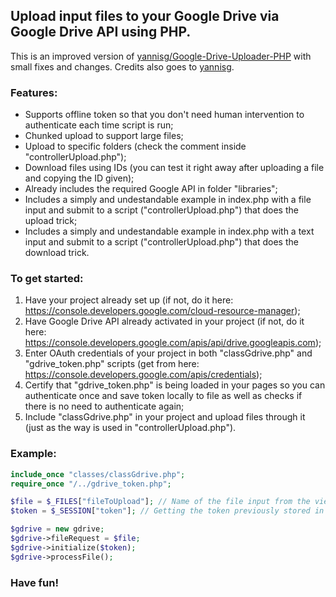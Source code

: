 ## Upload input files to your Google Drive via Google Drive API using PHP.

This is an improved version of [yannisg/Google-Drive-Uploader-PHP](https://github.com/yannisg/Google-Drive-Uploader-PHP) with small fixes and changes. Credits also goes to [yannisg](https://github.com/yannisg). 

### Features:
- Supports offline token so that you don't need human intervention to authenticate each time script is run;
- Chunked upload to support large files;
- Upload to specific folders (check the comment inside "controllerUpload.php");
- Download files using IDs (you can test it right away after uploading a file and copying the ID given);
- Already includes the required Google API in folder "libraries";
- Includes a simply and undestandable example in index.php with a file input and submit to a script ("controllerUpload.php") that does the upload trick;
- Includes a simply and undestandable example in index.php with a text input and submit to a script ("controllerUpload.php") that does the download trick.

### To get started:
1. Have your project already set up (if not, do it here: https://console.developers.google.com/cloud-resource-manager);
2. Have Google Drive API already activated in your project (if not, do it here: https://console.developers.google.com/apis/api/drive.googleapis.com);
3. Enter OAuth credentials of your project in both "classGdrive.php" and "gdrive_token.php" scripts (get from here: https://console.developers.google.com/apis/credentials);
4. Certify that "gdrive_token.php" is being loaded in your pages so you can authenticate once and save token locally to file as well as checks if there is no need to authenticate again;
5. Include "classGdrive.php" in your project and upload files through it (just as the way is used in "controllerUpload.php"). 

### Example:
```php
include_once "classes/classGdrive.php";
require_once "/../gdrive_token.php";

$file = $_FILES["fileToUpload"]; // Name of the file input from the view page
$token = $_SESSION["token"]; // Getting the token previously stored in session by gdrive_token.php

$gdrive = new gdrive;
$gdrive->fileRequest = $file;
$gdrive->initialize($token);
$gdrive->processFile();
```

### Have fun!